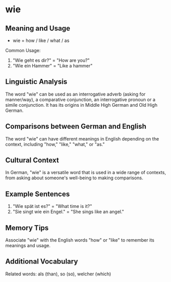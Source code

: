 # wie
## Meaning and Usage
* wie = how / like / what / as

Common Usage:
1. "Wie geht es dir?" = "How are you?"
2. "Wie ein Hammer" = "Like a hammer"

## Linguistic Analysis
The word "wie" can be used as an interrogative adverb (asking for manner/way), a comparative conjunction, an interrogative pronoun or a simile conjunction. It has its origins in Middle High German and Old High German.

## Comparisons between German and English
The word "wie" can have different meanings in English depending on the context, including "how," "like," "what," or "as."

## Cultural Context
In German, "wie" is a versatile word that is used in a wide range of contexts, from asking about someone's well-being to making comparisons.

## Example Sentences
1. "Wie spät ist es?" = "What time is it?"
2. "Sie singt wie ein Engel." = "She sings like an angel."

## Memory Tips
Associate "wie" with the English words "how" or "like" to remember its meanings and usage.

## Additional Vocabulary
Related words: als (than), so (so), welcher (which)